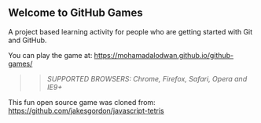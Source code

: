 ## Welcome to GitHub Games

A project based learning activity for people who are getting started with Git and GitHub.

You can play the game at: https://mohamadalodwan.github.io/github-games/

>> _*SUPPORTED BROWSERS*: Chrome, Firefox, Safari, Opera and IE9+_

This fun open source game was cloned from: https://github.com/jakesgordon/javascript-tetris
